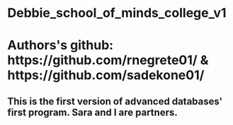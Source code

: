 <h1>Debbie_school_of_minds_college_v1</h1>
<h1> Authors's github: https://github.com/rnegrete01/ & https://github.com/sadekone01/</h1>
<h2>This is the first version of advanced databases' first program. Sara and I are partners.</h1>


